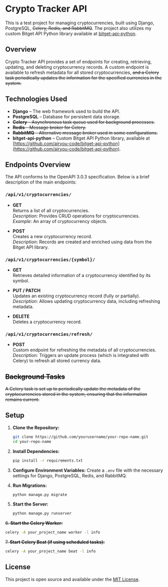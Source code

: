 # Crypto Tracker API

This is a test project for managing cryptocurrencies, built using Django, PostgreSQL, ~~Celery, Redis, and RabbitMQ~~. The project also utilizes my custom Bitget API Python library available at [bitget-api-python](https://github.com/airyou-code/bitget-api-python).

## Overview

Crypto Tracker API provides a set of endpoints for creating, retrieving, updating, and deleting cryptocurrency records. A custom endpoint is available to refresh metadata for all stored cryptocurrencies,
~~and a Celery task periodically updates the information for the specified currencies in the system.~~

## Technologies Used

- **Django** – The web framework used to build the API.
- **PostgreSQL** – Database for persistent data storage.
- ~~**Celery** – Asynchronous task queue used for background processes.~~
- ~~**Redis** – Message broker for Celery.~~
- ~~**RabbitMQ** – Alternative message broker used in some configurations.~~
- **bitget-api-python** – Custom Bitget API Python library, available at [https://github.com/airyou-code/bitget-api-python](https://github.com/airyou-code/bitget-api-python).

## Endpoints Overview

The API conforms to the OpenAPI 3.0.3 specification. Below is a brief description of the main endpoints:

### `/api/v1/cryptocurrencies/`

- **GET**  
  Returns a list of all cryptocurrencies.  
  *Description*: Provides CRUD operations for cryptocurrencies.  
  *Example*: An array of cryptocurrency objects.

- **POST**  
  Creates a new cryptocurrency record.  
  *Description*: Records are created and enriched using data from the Bitget API library.

### `/api/v1/cryptocurrencies/{symbol}/`

- **GET**  
  Retrieves detailed information of a cryptocurrency identified by its symbol.

- **PUT / PATCH**  
  Updates an existing cryptocurrency record (fully or partially).  
  *Description*: Allows updating cryptocurrency data, including refreshing metadata.

- **DELETE**  
  Deletes a cryptocurrency record.

### `/api/v1/cryptocurrencies/refresh/`

- **POST**  
  Custom endpoint for refreshing the metadata of all cryptocurrencies.  
  *Description*: Triggers an update process (which is integrated with Celery) to refresh all stored currency data.

## ~~Background Tasks~~

~~A Celery task is set up to periodically update the metadata of the cryptocurrencies stored in the system, ensuring that the information remains current.~~

## Setup

1. **Clone the Repository:**
   ```bash
   git clone https://github.com/yourusername/your-repo-name.git
   cd your-repo-name
   ```

2. **Install Dependencies:**
   ```bash
   pip install -r requirements.txt
   ```

3. **Configure Environment Variables:**
   Create a `.env` file with the necessary settings for Django, PostgreSQL, Redis, and RabbitMQ.

4. **Run Migrations:**
   ```bash
   python manage.py migrate
   ```

5. **Start the Server:**
   ```bash
   python manage.py runserver
   ```

~~6. **Start the Celery Worker:**~~
   ```bash
   celery -A your_project_name worker -l info
   ```

~~7. **Start Celery Beat (if using scheduled tasks):**~~
   ```bash
   celery -A your_project_name beat -l info
   ```

## License

This project is open source and available under the [MIT License](LICENSE).
